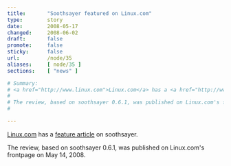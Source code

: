```yaml
---
title:       "Soothsayer featured on Linux.com"
type:        story
date:        2008-05-17
changed:     2008-06-02
draft:       false
promote:     false
sticky:      false
url:         /node/35
aliases:     [ node/35 ]
sections:    [ "news" ]

# Summary:
# <a href="http://www.linux.com">Linux.com</a> has a <a href="http://www.linux.com/feature/135093">feature article</a> on soothsayer.
# 
# The review, based on soothsayer 0.6.1, was published on Linux.com's frontpage on May 14, 2008.
# 

---
```

<a href="http://www.linux.com">Linux.com</a> has a <a href="http://www.linux.com/feature/135093">feature article</a> on soothsayer.

The review, based on soothsayer 0.6.1, was published on Linux.com's frontpage on May 14, 2008.

<!--more-->

